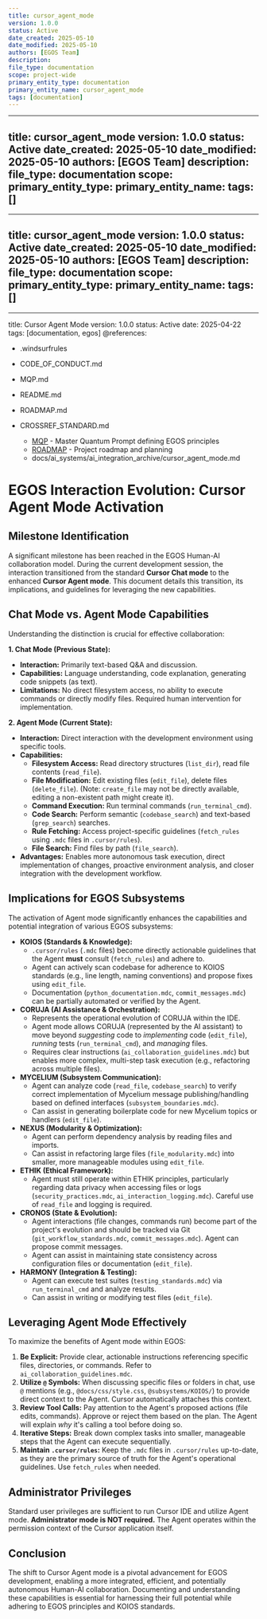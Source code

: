 ```yaml
---
title: cursor_agent_mode
version: 1.0.0
status: Active
date_created: 2025-05-10
date_modified: 2025-05-10
authors: [EGOS Team]
description: 
file_type: documentation
scope: project-wide
primary_entity_type: documentation
primary_entity_name: cursor_agent_mode
tags: [documentation]
---
```

---
title: cursor_agent_mode
version: 1.0.0
status: Active
date_created: 2025-05-10
date_modified: 2025-05-10
authors: [EGOS Team]
description: 
file_type: documentation
scope: 
primary_entity_type: 
primary_entity_name: 
tags: []
---

---
title: cursor_agent_mode
version: 1.0.0
status: Active
date_created: 2025-05-10
date_modified: 2025-05-10
authors: [EGOS Team]
description: 
file_type: documentation
scope: 
primary_entity_type: 
primary_entity_name: 
tags: []
---

---
title: Cursor Agent Mode
version: 1.0.0
status: Active
date: 2025-04-22
tags: [documentation, egos]
@references:
- .windsurfrules
- CODE_OF_CONDUCT.md
- MQP.md
- README.md
- ROADMAP.md
- CROSSREF_STANDARD.md

  - [MQP](MQP.md) - Master Quantum Prompt defining EGOS principles
  - [ROADMAP](../../governance/migrations/processed/pt/ROADMAP.md) - Project roadmap and planning
  - docs/ai_systems/ai_integration_archive/cursor_agent_mode.md




# EGOS Interaction Evolution: Cursor Agent Mode Activation

## Milestone Identification

A significant milestone has been reached in the EGOS Human-AI collaboration model. During the current development session, the interaction transitioned from the standard **Cursor Chat mode** to the enhanced **Cursor Agent mode**. This document details this transition, its implications, and guidelines for leveraging the new capabilities.

## Chat Mode vs. Agent Mode Capabilities

Understanding the distinction is crucial for effective collaboration:

**1. Chat Mode (Previous State):**

* **Interaction:** Primarily text-based Q&A and discussion.
* **Capabilities:** Language understanding, code explanation, generating code snippets (as text).
* **Limitations:** No direct filesystem access, no ability to execute commands or directly modify files. Required human intervention for implementation.

**2. Agent Mode (Current State):**

* **Interaction:** Direct interaction with the development environment using specific tools.
* **Capabilities:**
  * **Filesystem Access:** Read directory structures (`list_dir`), read file contents (`read_file`).
  * **File Modification:** Edit existing files (`edit_file`), delete files (`delete_file`). (Note: `create_file` may not be directly available, editing a non-existent path might create it).
  * **Command Execution:** Run terminal commands (`run_terminal_cmd`).
  * **Code Search:** Perform semantic (`codebase_search`) and text-based (`grep_search`) searches.
  * **Rule Fetching:** Access project-specific guidelines (`fetch_rules` using `.mdc` files in `.cursor/rules`).
  * **File Search:** Find files by path (`file_search`).
* **Advantages:** Enables more autonomous task execution, direct implementation of changes, proactive environment analysis, and closer integration with the development workflow.

## Implications for EGOS Subsystems

The activation of Agent mode significantly enhances the capabilities and potential integration of various EGOS subsystems:

* **KOIOS (Standards & Knowledge):**
  * `.cursor/rules` (`.mdc` files) become directly actionable guidelines that the Agent **must** consult (`fetch_rules`) and adhere to.
  * Agent can actively scan codebase for adherence to KOIOS standards (e.g., line length, naming conventions) and propose fixes using `edit_file`.
  * Documentation (`python_documentation.mdc`, `commit_messages.mdc`) can be partially automated or verified by the Agent.
* **CORUJA (AI Assistance & Orchestration):**
  * Represents the operational evolution of CORUJA within the IDE.
  * Agent mode allows CORUJA (represented by the AI assistant) to move beyond *suggesting* code to *implementing* code (`edit_file`), *running* tests (`run_terminal_cmd`), and *managing* files.
  * Requires clear instructions (`ai_collaboration_guidelines.mdc`) but enables more complex, multi-step task execution (e.g., refactoring across multiple files).
* **MYCELIUM (Subsystem Communication):**
  * Agent can analyze code (`read_file`, `codebase_search`) to verify correct implementation of Mycelium message publishing/handling based on defined interfaces (`subsystem_boundaries.mdc`).
  * Can assist in generating boilerplate code for new Mycelium topics or handlers (`edit_file`).
* **NEXUS (Modularity & Optimization):**
  * Agent can perform dependency analysis by reading files and imports.
  * Can assist in refactoring large files (`file_modularity.mdc`) into smaller, more manageable modules using `edit_file`.
* **ETHIK (Ethical Framework):**
  * Agent must still operate within ETHIK principles, particularly regarding data privacy when accessing files or logs (`security_practices.mdc`, `ai_interaction_logging.mdc`). Careful use of `read_file` and logging is required.
* **CRONOS (State & Evolution):**
  * Agent interactions (file changes, commands run) become part of the project's evolution and should be tracked via Git (`git_workflow_standards.mdc`, `commit_messages.mdc`). Agent can propose commit messages.
  * Agent can assist in maintaining state consistency across configuration files or documentation (`edit_file`).
* **HARMONY (Integration & Testing):**
  * Agent can execute test suites (`testing_standards.mdc`) via `run_terminal_cmd` and analyze results.
  * Can assist in writing or modifying test files (`edit_file`).

## Leveraging Agent Mode Effectively

To maximize the benefits of Agent mode within EGOS:

1. **Be Explicit:** Provide clear, actionable instructions referencing specific files, directories, or commands. Refer to `ai_collaboration_guidelines.mdc`.
2. **Utilize `@` Symbols:** When discussing specific files or folders in chat, use `@` mentions (e.g., `@docs/css/style.css`, `@subsystems/KOIOS/`) to provide direct context to the Agent. Cursor automatically attaches this context.
3. **Review Tool Calls:** Pay attention to the Agent's proposed actions (file edits, commands). Approve or reject them based on the plan. The Agent will explain *why* it's calling a tool before doing so.
4. **Iterative Steps:** Break down complex tasks into smaller, manageable steps that the Agent can execute sequentially.
5. **Maintain `.cursor/rules`:** Keep the `.mdc` files in `.cursor/rules` up-to-date, as they are the primary source of truth for the Agent's operational guidelines. Use `fetch_rules` when needed.

## Administrator Privileges

Standard user privileges are sufficient to run Cursor IDE and utilize Agent mode. **Administrator mode is NOT required.** The Agent operates within the permission context of the Cursor application itself.

## Conclusion

The shift to Cursor Agent mode is a pivotal advancement for EGOS development, enabling a more integrated, efficient, and potentially autonomous Human-AI collaboration. Documenting and understanding these capabilities is essential for harnessing their full potential while adhering to EGOS principles and KOIOS standards.